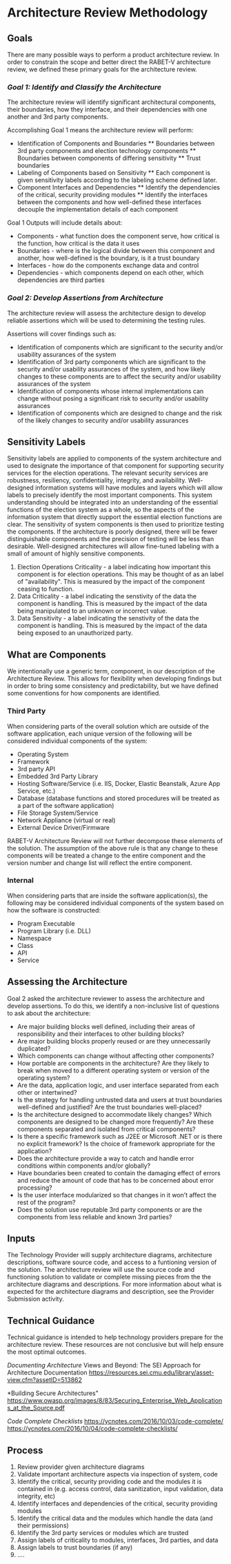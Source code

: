 # Architecture Review Methodology

## Goals
There are many possible ways to perform a product architecture review. In order to constrain the scope and better direct the RABET-V architecture review, we defined these primary goals for the architecture review.

### *Goal 1: Identify and Classify the Architecture* 
The architecture review will identify significant architectural components, their boundaries, how they interface, and their dependencies with one another and 3rd party components. 

Accomplishing Goal 1 means the architecture review will perform:
* Identification of Components and Boundaries
** Boundaries between 3rd party components and election technology components
** Boundaries between components of differing sensitivity
** Trust boundaries
* Labeling of Components based on Sensitivity
** Each component is given sensitivity labels according to the labeling scheme defined later.
* Component Interfaces and Dependencies
** Identify the dependencies of the critical, security providing modules
** Identify the interfaces between the components and how well-defined these interfaces decouple the implementation details of each component

Goal 1 Outputs will include details about:
* Components - what function does the component serve, how critical is the function, how critical is the data it uses
* Boundaries - where is the logical divide between this component and another, how well-defined is the boundary, is it a trust boundary
* Interfaces - how do the components exchange data and control
* Dependencies - which components depend on each other, which dependencies are third parties

### *Goal 2: Develop Assertions from Architecture* 
The architecture review will assess the architecture design to develop reliable assertions which will be used to determining the testing rules.

Assertions will cover findings such as:
* Identification of components which are significant to the security and/or usability assurances of the system
* Identification of 3rd party components which are significant to the security and/or usability assurances of the system, and how likely changes to these components are to affect the security and/or usability assurances of the system
* Identification of components whose internal implementations can change without posing a significant risk to security and/or usability assurances
* Identification of components which are designed to change and the risk of the likely changes to security and/or usability assurances 


## Sensitivity Labels 

Sensitivity labels are applied to components of the system architecture and used to designate the importance of that component for supporting security services for the election operations.  The relevant security services are robustness, resiliency, confidentiality, integrity, and availability. Well-designed information systems will have modules and layers which will allow labels to precisely identify the most important components. This system understanding should be integrated into an understanding of the essential functions of the election system as a whole, so the aspects of the information system that directly support the essential election functions are clear. The sensitivity of system components is then used to prioritize testing the components. If the architecture is poorly designed, there will be fewer distinguishable components and the precision of testing will be less than desirable. Well-designed architectures will allow fine-tuned labeling with a small of amount of highly sensitive components.  

1. Election Operations Criticality - a label indicating how important this component is for election operations. This may be thought of as an label of "availability". This is measured by the impact of the component ceasing to function. 
2. Data Criticality - a label indicating the senstivity of the data the component is handling. This is measured by the impact of the data being manipulated to an unknown or incorrect value.
3. Data Sensitivity - a label indicating the senstivity of the data the component is handling. This is measured by the impact of the data being exposed to an unauthorized party. 

## What are Components
We intentionally use a generic term, component, in our description of the Architecture Review. This allows for flexibility when developing findings but in order to bring some consistency and predictability, but we have defined some conventions for how components are identified. 

### Third Party
When considering parts of the overall solution which are outside of the software application, each unique version of the following will be considered individual components of the system:
* Operating System
* Framework
* 3rd party API
* Embedded 3rd Party Library
* Hosting Software/Service (i.e. IIS, Docker, Elastic Beanstalk, Azure App Service, etc.)
* Database (database functions and stored procedures will be treated as a part of the software application) 
* File Storage System/Service
* Network Appliance (virtual or real)
* External Device Driver/Firmware


RABET-V Architecture Review will not further decompose these elements of the solution. The assumption of the above rule is that any change to these components will be treated a change to the entire component and the version number and change list will reflect the entire component.

### Internal
When considering parts that are inside the software application(s), the following may be considered individual components of the system based on how the software is constructed:
* Program Executable
* Program Library (i.e. DLL)
* Namespace
* Class
* API
* Service




## Assessing the Architecture

Goal 2 asked the architecture reviewer to assess the architecture and develop assertions. To do this, we identify a non-inclusive list of questions to ask about the architecture:

* Are major building blocks well defined, including their areas of responsibility and their interfaces to other building blocks?
* Are major building blocks properly reused or are they unnecessarily duplicated?
* Which components can change without affecting other components?
* How portable are components in the architecture? Are they likely to break when moved to a different operating system or version of the operating system?
* Are the data, application logic, and user interface separated from each other or intertwined?
* Is the strategy for handling untrusted data and users at trust boundaries well-defined and justified? Are the trust boundaries well-placed?
* Is the architecture designed to accommodate likely changes? Which components are designed to be changed more frequently? Are these components separated and isolated from critical components?
* Is there a specific framework such as J2EE or Microsoft .NET or is there no explicit framework? Is the choice of framework appropriate for the application?
* Does the architecture provide a way to catch and handle error conditions within components and/or globally?
* Have boundaries been created to contain the damaging effect of errors and reduce the amount of code that has to be concerned about error processing?
* Is the user interface modularized so that changes in it won’t affect the rest of the program?
* Does the solution use reputable 3rd party components or are the components from less reliable and known 3rd parties?


## Inputs

The Technology Provider will supply architecture diagrams, architecture descriptions, software source code, and access to a funtioning version of the solution. The architecture review will use the source code and functioning solution to validate or complete missing pieces from the the architecture diagrams and descriptions. For more information about what is expected for the architecture diagrams and description, see the Provider Submission activity. 


## Technical Guidance

Technical guidance is intended to help technology providers prepare for the architecture review. These resources are not conclusive but will help ensure the most optimal outcomes. 

*Documenting Architecture*
Views and Beyond: The SEI Approach for Architecture Documentation
https://resources.sei.cmu.edu/library/asset-view.cfm?assetID=513862

*Building Secure Architectures"
https://www.owasp.org/images/8/83/Securing_Enterprise_Web_Applications_at_the_Source.pdf

*Code Complete Checklists*
https://ycnotes.com/2016/10/03/code-complete/
https://ycnotes.com/2016/10/04/code-complete-checklists/


## Process
1. Review provider given architecture diagrams
2. Validate important architecture aspects via inspection of system, code
3. Identify the critical, security providing code and the modules it is contained in (e.g. access control, data sanitization, input validation, data integrity, etc)
4. Identify interfaces and dependencies of the critical, security providing modules
5. Identify the critical data and the modules which handle the data (and their permissions)
6. Identify the 3rd party services or modules which are trusted
7. Assign labels of criticality to modules, interfaces, 3rd parties, and data 
8. Assign labels to trust boundaries (if any)
9. ....
